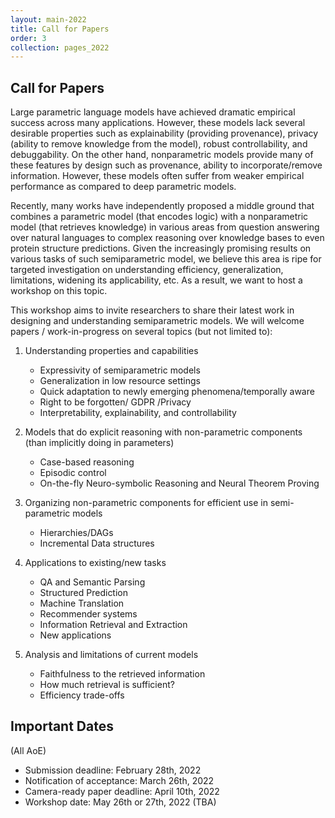 ```yaml
---
layout: main-2022
title: Call for Papers
order: 3
collection: pages_2022
---
```


## Call for Papers

Large parametric language models have achieved dramatic empirical success across many applications. However, these models lack several desirable properties such as explainability (providing provenance), privacy (ability to remove knowledge from the model), robust controllability, and debuggability. On the other hand, nonparametric models provide many of these features by design such as provenance, ability to incorporate/remove information. However, these models often suffer from weaker empirical performance as compared to deep parametric models.

Recently, many works have independently proposed a middle ground that combines a parametric model (that encodes logic) with a nonparametric model (that retrieves knowledge) in various areas from question answering over natural languages to complex reasoning over knowledge bases to even protein structure predictions. Given the increasingly promising results on various tasks of such semiparametric model, we believe this area is ripe for targeted investigation on understanding efficiency, generalization, limitations, widening its applicability, etc. As a result, we want to host a workshop on this topic.

This workshop aims to invite researchers to share their latest work in designing and understanding semiparametric models. We will welcome papers / work-in-progress on several topics (but not limited to):

1. Understanding properties and capabilities
	* Expressivity of semiparametric models
	* Generalization in low resource settings
	* Quick adaptation to newly emerging phenomena/temporally aware
	* Right to be forgotten/ GDPR /Privacy
	* Interpretability, explainability, and controllability


2. Models that do explicit reasoning with non-parametric components (than implicitly doing in parameters)
	* Case-based reasoning
	* Episodic control
	* On-the-fly Neuro-symbolic Reasoning and Neural Theorem Proving


3. Organizing non-parametric components for efficient use in semi-parametric models
	* Hierarchies/DAGs
	* Incremental Data structures


4. Applications to existing/new tasks
	* QA and Semantic Parsing
	* Structured Prediction
	* Machine Translation
	* Recommender systems
	* Information Retrieval and Extraction
	* New applications


5. Analysis and limitations of current models
	* Faithfulness to the retrieved information
	* How much retrieval is sufficient?
	* Efficiency trade-offs


<!-- We have the archival track as well as the non-archival track. Archival track submissions either go through a standard double-bline review process, or can be submitted with ARR reviews. Non-archival track seeks recently published work---it does not need to be anonymized and will not go through the review process. The submission should clearly indicate the original venue and will be accepted if the organizers think the work will benefit from exposure to the audience of this workshop. Non-archival papers will not be included in the workshop proceedings. -->



## Important Dates

(All AoE)
- Submission deadline: February 28th, 2022
- Notification of acceptance: March 26th, 2022
- Camera-ready paper deadline: April 10th, 2022
- Workshop date: May 26th or 27th, 2022 (TBA)

